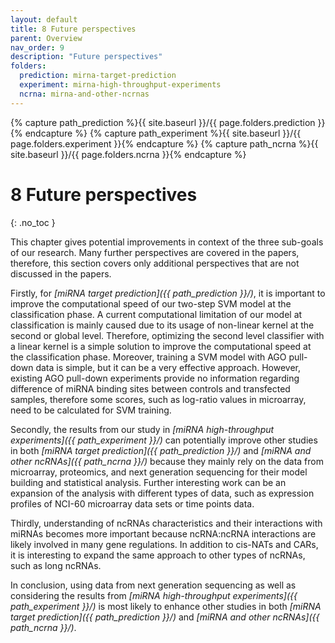 ```yaml
---
layout: default
title: 8 Future perspectives
parent: Overview
nav_order: 9
description: "Future perspectives"
folders:
  prediction: mirna-target-prediction
  experiment: mirna-high-throughput-experiments
  ncrna: mirna-and-other-ncrnas
---
```


{% capture path_prediction %}{{ site.baseurl }}/{{ page.folders.prediction }}{% endcapture %}
{% capture path_experiment %}{{ site.baseurl }}/{{ page.folders.experiment }}{% endcapture %}
{% capture path_ncrna %}{{ site.baseurl }}/{{ page.folders.ncrna }}{% endcapture %}

# 8 Future perspectives
{: .no_toc }

This chapter gives potential improvements in context of the three
sub-goals of our research. Many further perspectives are covered in the
papers, therefore, this section covers only additional perspectives that
are not discussed in the papers.

Firstly, for *[miRNA target prediction]({{ path_prediction }}/)*, it is important to improve the
computational speed of our two-step SVM model at the classification
phase. A current computational limitation of our model at classification
is mainly caused due to its usage of non-linear kernel at the second or
global level. Therefore, optimizing the second level classifier with a
linear kernel is a simple solution to improve the computational speed at
the classification phase. Moreover, training a SVM model with AGO
pull-down data is simple, but it can be a very effective approach.
However, existing AGO pull-down experiments provide no information
regarding difference of miRNA binding sites between controls and
transfected samples, therefore some scores, such as log-ratio values in
microarray, need to be calculated for SVM training.

Secondly, the results from our study in *[miRNA high-throughput experiments]({{ path_experiment }}/)*
can potentially improve other studies in both *[miRNA target prediction]({{ path_prediction }}/)*
and *[miRNA and other ncRNAs]({{ path_ncrna }}/)* because they mainly rely on the
data from microarray, proteomics, and next generation sequencing for
their model building and statistical analysis. Further interesting work
can be an expansion of the analysis with different types of data, such
as expression profiles of NCI-60 microarray data sets or time points
data.

Thirdly, understanding of ncRNAs characteristics and their interactions
with miRNAs becomes more important because ncRNA:ncRNA interactions are
likely involved in many gene regulations. In addition to cis-NATs and
CARs, it is interesting to expand the same approach to other types of
ncRNAs, such as long ncRNAs.

In conclusion, using data from next generation sequencing as well as
considering the results from *[miRNA high-throughput experiments]({{ path_experiment }}/)* is most
likely to enhance other studies in both *[miRNA target prediction]({{ path_prediction }}/)* and
*[miRNA and other ncRNAs]({{ path_ncrna }}/)*.
